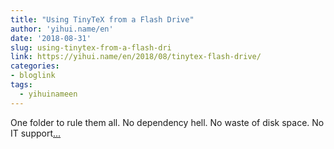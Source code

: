 ```yaml
---
title: "Using TinyTeX from a Flash Drive"
author: 'yihui.name/en'
date: '2018-08-31'
slug: using-tinytex-from-a-flash-dri
link: https://yihui.name/en/2018/08/tinytex-flash-drive/
categories:
- bloglink
tags:
  - yihuinameen
---
```


One folder to rule them all. No dependency hell. No waste of disk space. No IT support[... <i class="fas fa-external-link-alt"></i>](https://yihui.name/en/2018/08/tinytex-flash-drive/)

